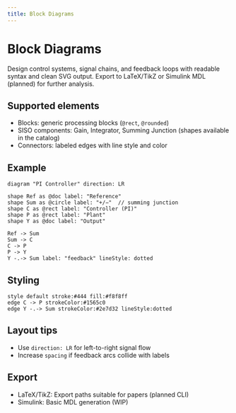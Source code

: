 ```yaml
---
title: Block Diagrams
---
```


# Block Diagrams

Design control systems, signal chains, and feedback loops with readable syntax and clean SVG output. Export to LaTeX/TikZ or Simulink MDL (planned) for further analysis.

## Supported elements

- Blocks: generic processing blocks (`@rect`, `@rounded`)
- SISO components: Gain, Integrator, Summing Junction (shapes available in the catalog)
- Connectors: labeled edges with line style and color

## Example

```runiq
diagram "PI Controller" direction: LR

shape Ref as @doc label: "Reference"
shape Sum as @circle label: "+/−"  // summing junction
shape C as @rect label: "Controller (PI)"
shape P as @rect label: "Plant"
shape Y as @doc label: "Output"

Ref -> Sum
Sum -> C
C -> P
P -> Y
Y -.-> Sum label: "feedback" lineStyle: dotted
```

## Styling

```runiq
style default stroke:#444 fill:#f8f8ff
edge C -> P strokeColor:#1565c0
edge Y -.-> Sum strokeColor:#2e7d32 lineStyle:dotted
```

## Layout tips

- Use `direction: LR` for left-to-right signal flow
- Increase `spacing` if feedback arcs collide with labels

## Export

- LaTeX/TikZ: Export paths suitable for papers (planned CLI)
- Simulink: Basic MDL generation (WIP)
